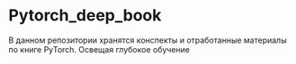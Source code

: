 # Pytorch_deep_book
В данном репозитории хранятся конспекты и отработанные материалы по книге PyTorch. Освещая глубокое обучение
